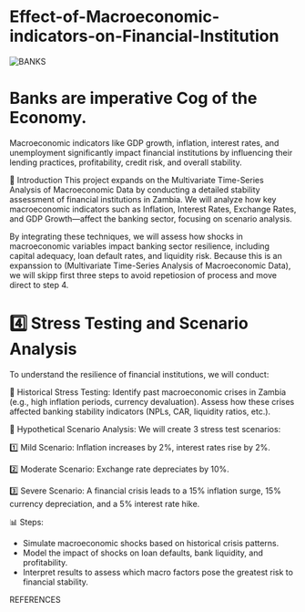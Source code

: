 # Effect-of-Macroeconomic-indicators-on-Financial-Institution
![BANKS](https://github.com/user-attachments/assets/9e02975e-448e-446c-8a9a-66abe006e412)


# Banks are imperative Cog of the Economy.
Macroeconomic indicators like GDP growth, inflation, interest rates, and unemployment significantly impact financial institutions by influencing their lending practices, profitability, credit risk, and overall stability. 

📌 Introduction
This project expands on the Multivariate Time-Series Analysis of Macroeconomic Data by conducting a detailed stability assessment of financial institutions in Zambia. We will analyze how key macroeconomic indicators such as Inflation, Interest Rates, Exchange Rates, and GDP Growth—affect the banking sector, focusing on scenario analysis. 

By integrating these techniques, we will assess how shocks in macroeconomic variables impact banking sector resilience, including capital adequacy, loan default rates, and liquidity risk. Because this is an expanssion to (Multivariate Time-Series Analysis of Macroeconomic Data), we will skipp first three steps to avoid repetiosion of process and move direct to step 4.

# 4️⃣ Stress Testing and Scenario Analysis
To understand the resilience of financial institutions, we will conduct:

🔹 Historical Stress Testing:
Identify past macroeconomic crises in Zambia (e.g., high inflation periods, currency devaluation).
Assess how these crises affected banking stability indicators (NPLs, CAR, liquidity ratios, etc.).

🔹 Hypothetical Scenario Analysis:
We will create 3 stress test scenarios:

1️⃣ Mild Scenario: Inflation increases by 2%, interest rates rise by 2%.

2️⃣ Moderate Scenario: Exchange rate depreciates by 10%.

3️⃣ Severe Scenario: A financial crisis leads to a 15% inflation surge, 15% currency depreciation, and a 5% interest rate hike.

📊 Steps:

- Simulate macroeconomic shocks based on historical crisis patterns.
- Model the impact of shocks on loan defaults, bank liquidity, and profitability.
- Interpret results to assess which macro factors pose the greatest risk to financial stability.

REFERENCES

